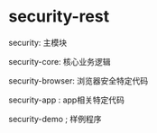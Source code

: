 # security-rest
security: 主模块

security-core:  核心业务逻辑

security-browser: 浏览器安全特定代码

security-app :  app相关特定代码

security-demo ; 样例程序
